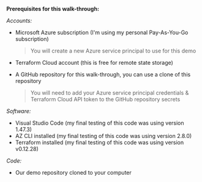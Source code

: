 __Prerequisites for this walk-through:__

_Accounts:_
* Microsoft Azure subscription (I'm using my personal Pay-As-You-Go subscription)  
  > You will create a new Azure service principal to use for this demo

* Terraform Cloud account (this is free for remote state storage)  
* A GitHub repository for this walk-through, you can use a clone of this repository  
  > You will need to add your Azure service principal credentials & Terraform Cloud API token to the GitHub repository secrets  

_Software:_
* Visual Studio Code (my final testing of this code was using version 1.47.3)  
* AZ CLI installed (my final testing of this code was using version 2.8.0)  
* Terraform installed (my final testing of this code was using version v0.12.28)  

_Code:_
* Our demo repository cloned to your computer